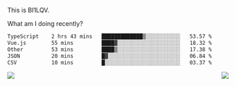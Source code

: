 This is BI1LQV.

What am I doing recently?

<!--START_SECTION:waka-->

```txt
TypeScript    2 hrs 43 mins   █████████████▒░░░░░░░░░░░   53.57 %
Vue.js        55 mins         ████▓░░░░░░░░░░░░░░░░░░░░   18.32 %
Other         53 mins         ████▒░░░░░░░░░░░░░░░░░░░░   17.38 %
JSON          20 mins         █▓░░░░░░░░░░░░░░░░░░░░░░░   06.84 %
CSV           10 mins         █░░░░░░░░░░░░░░░░░░░░░░░░   03.37 %
```

<!--END_SECTION:waka-->
<img align="right" src="https://github-readme-stats.vercel.app/api?username=bi1lqv&show_icons=true&count_private=true">

<img src="https://metrics.lecoq.io/bi1lqv?template=classic&base.activity=0&base.community=0&base.repositories=0&base.metadata=0&isocalendar=1&base=header%2C%20activity%2C%20community%2C%20repositories%2C%20metadata&base.indepth=false&base.hireable=false&isocalendar=false&isocalendar.duration=full-year&config.timezone=Asia%2FShanghai">
